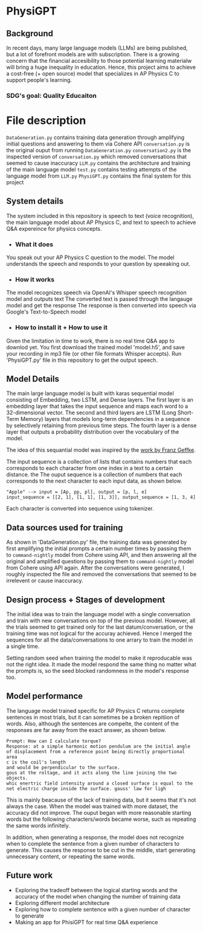 # PhysiGPT

## Background
In recent days, many large language models (LLMs) are being published, but a lot of forefront models are with subscription. There is a growing concern that the financial accesibility to those potential learning materialw will bring a huge inequality in education. Hence, this project aims to achieve a cost-free (+ open source) model that specializes in AP Physics C to support people's learning. 

### SDG's goal: **Quality Educaiton**

# File description
`DataGeneration.py` contains training data generation through amplifying initial questions and answering to them via Cohere API
`conversation.py` is the original ouput from running `DataGeneration.py`
`conversation2.py` is the inspected version of `conversation.py` which removed conversations that seemed to cause inaccuracy
`LLM.py` contains the architecture and training of the main language model 
`test.py` contains testing attempts of the language model from `LLM.py` 
`PhysiGPT.py` contains the final system for this project 

## System details
The system included in this repository is speech to text (voice recognition), the main language model about AP Physics C, and text to speech to achieve Q&A expereince for physics concepts. 

* ### What it does
You speak out your AP Physics C question to the model. The model understands the speech and responds to your question by speeaking out. 

* ### How it works
The model recognizes speech via OpenAI's Whisper speech recognition model and outputs text 
The converted text is passed through the langauge model and get the response
The response is then converted into speech via Google's Text-to-Speech model 

* ### How to install it + How to use it
Given the limitation in time to work, there is no real time Q&A app to downlod yet. You first download the trained model 'model.h5', and save your recording in mp3 file (or other file formats Whisper accepts). Run 'PhysiGPT.py' file in this repository to get the output speech. 

## Model Details
The main large language model is built with karas sequential model consisting of Embedding, two LSTM, and Dense layers. The first layer is an embedding layer that takes the input sequence and maps each word to a 32-dimensional vector. The second and third layers are LSTM (Long Short-Term Memory) layers that models long-term dependencies in a sequence by selectively retaining from previous time steps. The fourth layer is a dense layer that outputs a probability distribution over the vocabulary of the model.

The idea of this sequantial model was inspired by the [work by Franz Geffke](https://f-a.nz/dev/develop-your-own-llm-like-chatgpt-with-tensorflow-and-keras/).

The input sequence is a collection of lists that contains numbers that each corresponds to each character from one index in a text to a certain distance. the The ouput sequence is a collection of numbers that each corresponds to the next character to each input data, as shown below.
```
"Apple" --> input = [Ap, pp, pl], output = [p, l, e]
input_sequence = [[2, 1], [1, 1], [1, 3]], output_sequence = [1, 3, 4]
```
Each character is converted into sequence using tokenizer. 

## Data sources used for training
As shown in 'DataGeneration.py' file, the training data was generated by first amplifying the initial prompts a certain number times by passing them to `command-nightly` model from Cohere using API, and then answering all the original and amplified questions by passing them to `command-nightly` model from Cohere using API again. After the conversations were generated, I roughly inspected the file and removed the conversations that seemed to be irrelevent or cause inaccuracy. 

## Design process + Stages of development
The initial idea was to train the language model with a single conversation and train with new conversations on top of the previous model. However, all the trials seemed to get trained only for the last datum/conversation, or the training time was not logical for the accuray achieved. Hence I merged the sequences for all the data/conversations to one arrary to train the model in a single time. 

Setting random seed when training the model to make it reproducable was not the right idea. It made the model respond the same thing no matter what the prompts is, so the seed blocked randomness in the model's response too. 

## Model performance
The language model trained specific for AP Physics C returns complete sentences in most trials, but it can sometimes be a broken repitiion of words. Also, although the sentences are compelte, the content of the responses are far away from the exact answer, as shown below.
```
Prompt: How can I calculate torque? 
Response: at a simple harmonic motion pendulum are the initial angle of displacement from a reference point being directly proportional area
c is the coil's length
and would be perpendicular to the surface.
gous at the roltage, and it acts along the line joining the two objects.
whic enertric field intensity around a closed surface is equal to the net electric charge inside the surface. gauss' law for ligh
```
This is mainly beacause of the lack of training data, but it seems that it's not always the case. When the model was trained with more dataset, the accuracy did not improve. The ouput began with more reasonable starting words but the following characters/words became worse, such as repeating the same words infinitely. 

In addition, when generating a response, the model does not recognize when to complete the sentence from a given number of characters to generate. This causes the response to be cut in the middle, start generating unnecessary content, or repeating the same words. 

## Future work
* Exploring the tradeoff between the logical starting words and the accuracy of the model when changing the number of training data
* Exploring different model architecture
* Exploring how to complete sentence with a given number of character to generate
* Making an app for PhisiGPT for real time Q&A experience 